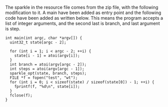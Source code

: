 The sparkle in the resource file comes from the zip file, with the following modification to it. A
main have been added as entry point
and the following code have been added as written below. This means
the program accepts a list of integer arguments, and the second last is branch, and last argument is
step.

```
int main(int argc, char *argv[]) {
  uint32_t state[argc - 2];

  for (int i = 1; i < argc - 2; ++i) {
    state[i - 1] = atoi(argv[i]);
  }
  int branch = atoi(argv[argc - 2]);
  int steps = atoi(argv[argc - 1]);
  sparkle_opt(state, branch, steps);
  FILE *f = fopen("test", "wt");
  for (int i = 0; i < sizeof(state) / sizeof(state[0]) - 1; ++i) {
    fprintf(f, "%d\n", state[i]);
  }
  fclose(f);
}
```
